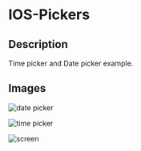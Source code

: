 # IOS-Pickers

## Description

Time picker and Date picker example. 

## Images 

![date picker](https://user-images.githubusercontent.com/79871380/132032381-a7b56079-e621-46fc-83db-09e63e7b4606.png)

![time picker](https://user-images.githubusercontent.com/79871380/132032510-5b1b87ee-8d19-4242-a3e7-4fd6bd618d18.png)

![screen](https://user-images.githubusercontent.com/79871380/132032586-b5aa8083-087a-4dc8-b280-258b3c691d1a.png)

